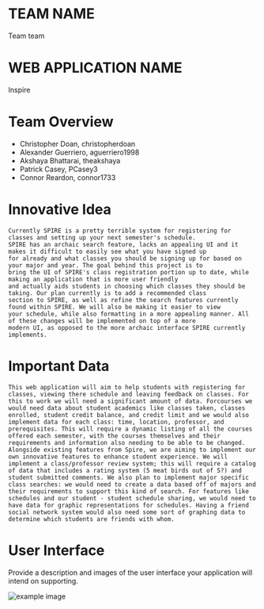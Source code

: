 # TEAM NAME
Team team

# WEB APPLICATION NAME
Inspire

# Team Overview

* Christopher Doan, christopherdoan
* Alexander Guerriero, aguerriero1998
* Akshaya Bhattarai, theakshaya
* Patrick Casey, PCasey3
* Connor Reardon, connor1733

# Innovative Idea
	Currently SPIRE is a pretty terrible system for registering for classes and setting up your next semester's schedule. 
	SPIRE has an archaic search feature, lacks an appealing UI and it makes it difficult to easily see what you have signed up
	for already and what classes you should be signing up for based on your major and year. The goal behind this project is to
	bring the UI of SPIRE's class registration portion up to date, while making an application that is more user friendly 
	and actually aids students in choosing which classes they should be taking. Our plan currently is to add a recommended class 
	section to SPIRE, as well as refine the search features currently found within SPIRE. We will also be making it easier to view 
	your schedule, while also formatting in a more appealing manner. All of these changes will be implemented on top of a more 
	modern UI, as opposed to the more archaic interface SPIRE currently implements.





# Important Data

	This web application will aim to help students with registering for classes, viewing there schedule and leaving feedback on classes. For this to work we will need a significant amount of data. Forcourses we would need data about student academics like classes taken, classes enrolled, student credit balance, and credit limit and we would also implement data for each class: time, location, professor, and prerequisites. This will require a dynamic listing of all the courses offered each semester, with the courses themselves and their requirements and information also needing to be able to be changed.
	Alongside existing features from Spire, we are aiming to implement our own innovative features to enhance student experience. We will implement a class/professor review system; this will require a catalog of data that includes a rating system (5 meat birds out of 5?) and student submitted comments. We also plan to implement major specific class searches: we would need to create a data based off of majors and their requirements to support this kind of search. For features like schedules and our student - student schedule sharing, we would need to have data for graphic representations for schedules. Having a friend social network system would also need some sort of graphing data to determine which students are friends with whom.
# User Interface

Provide a description and images of the user interface your
application will intend on supporting.

![example image](imgs/chick.jpg)

